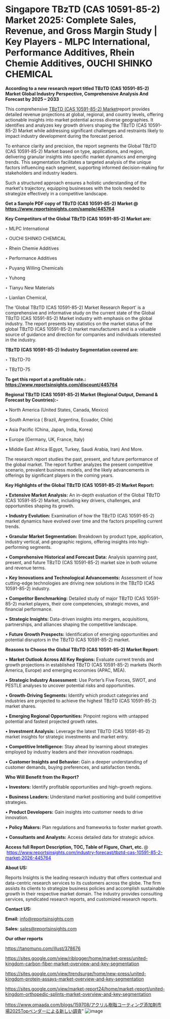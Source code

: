 # Singapore TBzTD (CAS 10591-85-2) Market 2025: Complete Sales, Revenue, and Gross Margin Study | Key Players - MLPC International, Performance Additives, Rhein Chemie Additives, OUCHI SHINKO CHEMICAL

<strong>According to a new research report titled TBzTD (CAS 10591-85-2) Market Global Industry Perspective, Comprehensive Analysis And Forecast by 2025 – 2033</strong>

This comprehensive <a href=https://www.reportsinsights.com/sample/445764>TBzTD (CAS 10591-85-2) Market</a>report provides detailed revenue projections at global, regional, and country levels, offering actionable insights into market potential across diverse geographies. It identifies and analyzes key growth drivers shaping the TBzTD (CAS 10591-85-2) Market while addressing significant challenges and restraints likely to impact industry development during the forecast period.

To enhance clarity and precision, the report segments the Global TBzTD (CAS 10591-85-2) Market based on type, applications, and region, delivering granular insights into specific market dynamics and emerging trends. This segmentation facilitates a targeted analysis of the unique factors influencing each segment, supporting informed decision-making for stakeholders and industry leaders.

Such a structured approach ensures a holistic understanding of the market's trajectory, equipping businesses with the tools needed to strategize effectively in a competitive landscape.

<strong>Get a Sample PDF copy of TBzTD (CAS 10591-85-2) Market </strong><strong>@<a href=https://www.reportsinsights.com/sample/445764 style=color:#0000ff;> https://www.reportsinsights.com/sample/445764</a></strong></font>

<strong>Key Competitors of the Global TBzTD (CAS 10591-85-2) Market are:</strong>

‣ MLPC International

‣ OUCHI SHINKO CHEMICAL

‣ Rhein Chemie Additives

‣ Performance Additives

‣ Puyang Willing Chemicals

‣ Yuhong

‣ Tianyu New Materials

‣ Lianlian Chemical,

The ‘Global TBzTD (CAS 10591-85-2) Market Research Report’ is a comprehensive and informative study on the current state of the Global TBzTD (CAS 10591-85-2) Market industry with emphasis on the global industry. The report presents key statistics on the market status of the global TBzTD (CAS 10591-85-2) market manufacturers and is a valuable source of guidance and direction for companies and individuals interested in the industry.

<strong>TBzTD (CAS 10591-85-2) Industry Segmentation covered are:</strong>

‣ TBzTD-70

‣ TBzTD-75

<strong>To get this report at a profitable rate.: <a href=https://www.reportsinsights.com/discount/445764 style=color:#0000ff;>https://www.reportsinsights.com/discount/445764</a></strong></font>

<strong>Regional TBzTD (CAS 10591-85-2) Market (Regional Output, Demand &amp; Forecast by Countries):-</strong>

• North America (United States, Canada, Mexico)

• South America ( Brazil, Argentina, Ecuador, Chile)

• Asia Pacific (China, Japan, India, Korea)

• Europe (Germany, UK, France, Italy)

• Middle East Africa (Egypt, Turkey, Saudi Arabia, Iran) And More.

The research report studies the past, present, and future performance of the global market. The report further analyzes the present competitive scenario, prevalent business models, and the likely advancements in offerings by significant players in the coming years.

<strong>Key Highlights of the Global TBzTD (CAS 10591-85-2) Market Report:</strong>

• <strong>Extensive Market Analysis:</strong> An in-depth evaluation of the Global TBzTD (CAS 10591-85-2) Market, including key drivers, challenges, and opportunities shaping its growth.

• <strong>Industry Evolution:</strong> Examination of how the TBzTD (CAS 10591-85-2) market dynamics have evolved over time and the factors propelling current trends.

• <strong>Granular Market Segmentation:</strong> Breakdown by product type, application, industry vertical, and geographic regions, offering insights into high-performing segments.

• <strong>Comprehensive Historical and Forecast Data:</strong> Analysis spanning past, present, and future TBzTD (CAS 10591-85-2) market size in both volume and revenue terms.

• <strong>Key Innovations and Technological Advancements:</strong> Assessment of how cutting-edge technologies are driving new solutions in the TBzTD (CAS 10591-85-2) industry.

• <strong>Competitor Benchmarking:</strong> Detailed study of major TBzTD (CAS 10591-85-2) market players, their core competencies, strategic moves, and financial performance.

• <strong>Strategic Insights:</strong> Data-driven insights into mergers, acquisitions, partnerships, and alliances shaping the competitive landscape.

• <strong>Future Growth Prospects:</strong> Identification of emerging opportunities and potential disruptors in the TBzTD (CAS 10591-85-2) market.

<strong>Reasons to Choose the Global TBzTD (CAS 10591-85-2) Market Report:</strong>

• <strong>Market Outlook Across All Key Regions:</strong> Evaluate current trends and growth projections in established TBzTD (CAS 10591-85-2) markets (North America, Europe) and emerging economies (APAC, MEA).

• <strong>Strategic Industry Assessment:</strong> Use Porter’s Five Forces, SWOT, and PESTLE analyses to uncover potential risks and opportunities.

• <strong>Growth-Driving Segments:</strong> Identify which product categories and industries are projected to achieve the highest TBzTD (CAS 10591-85-2) market shares.

• <strong>Emerging Regional Opportunities:</strong> Pinpoint regions with untapped potential and fastest projected growth rates.

• <strong>Investment Analysis:</strong> Leverage the latest TBzTD (CAS 10591-85-2) market insights for strategic investments and market entry.

• <strong>Competitive Intelligence:</strong> Stay ahead by learning about strategies employed by industry leaders and their innovation roadmaps.

• <strong>Customer Insights and Behavior:</strong> Gain a deeper understanding of customer demands, buying preferences, and satisfaction trends.

<strong>Who Will Benefit from the Report?</strong>

• <strong>Investors:</strong> Identify profitable opportunities and high-growth regions.

• <strong>Business Leaders:</strong> Understand market positioning and build competitive strategies.

• <strong>Product Developers:</strong> Gain insights into customer needs to drive innovation.

• <strong>Policy Makers:</strong> Plan regulations and frameworks to foster market growth.

• <strong>Consultants and Analysts:</strong> Access detailed data for strategic advice.
</ul>
<strong>Access full Report Description, TOC, Table of Figure, Chart, etc. </strong>@  <a href=https://www.reportsinsights.com/industry-forecast/tbztd-cas-10591-85-2-market-2026-445764 style=color:#0000ff;>https://www.reportsinsights.com/industry-forecast/tbztd-cas-10591-85-2-market-2026-445764</a></font>

<strong><strong>About US</strong>:</strong>

Reports Insights is the leading research industry that offers contextual and data-centric research services to its customers across the globe. The firm assists its clients to strategize business policies and accomplish sustainable growth in their respective market domain. The industry provides consulting services, syndicated research reports, and customized research reports.

<strong>Contact US:</strong>

<p class=""""><b>Email:</b> <a href=mailto:info@reportsinsights.com>info@reportsinsights.com</a></p>
<p class=""""><b>Sales:</b> <a href=mailto:sales@reportsinsights.com>sales@reportsinsights.com</a></p>

<strong>Our other reports</strong>

<a href=https://tanomuno.com/illust/378676>https://tanomuno.com/illust/378676</a>

<a href=https://sites.google.com/view/riblogger/home/market-press/united-kingdom-carbon-fiber-market-overview-and-key-segmentation>https://sites.google.com/view/riblogger/home/market-press/united-kingdom-carbon-fiber-market-overview-and-key-segmentation</a>

<a href=https://sites.google.com/view/trendsurge/home/new-press/united-kingdom-protein-assays-market-overview-and-key-segmentation>https://sites.google.com/view/trendsurge/home/new-press/united-kingdom-protein-assays-market-overview-and-key-segmentation</a>

<a href=https://sites.google.com/view/market-report24/home/market-report/united-kingdom-orthopedic-splints-market-overview-and-key-segmentation>https://sites.google.com/view/market-report24/home/market-report/united-kingdom-orthopedic-splints-market-overview-and-key-segmentation</a>

<a href=https://www.omaada.com/blogs/159708/アクリル樹脂コーティング添加剤市場2025Topベンダーによる新しい調査>https://www.omaada.com/blogs/159708/アクリル樹脂コーティング添加剤市場2025Topベンダーによる新しい調査</a>"
![image](https://github.com/user-attachments/assets/0951dbf6-4dc7-4d8d-95ab-88045ff71a96)

